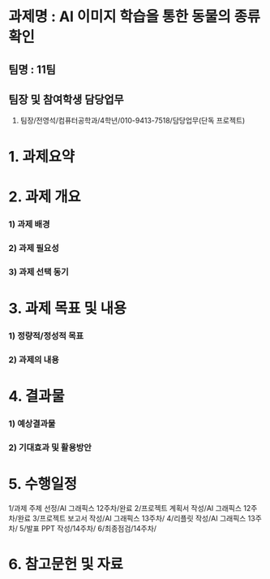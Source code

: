 과제명 : AI 이미지 학습을 통한 동물의 종류 확인
========
팀명 : 11팀
--------

팀장 및 참여학생 담당업무
--------
1) 팀장/전영석/컴퓨터공학과/4학년/010-9413-7518/담당업무(단독 프로젝트)


# 1. 과제요약


# 2. 과제 개요
### 1) 과제 배경

### 2) 과제 필요성

### 3) 과제 선택 동기


# 3. 과제 목표 및 내용
### 1) 정량적/정성적 목표

### 2) 과제의 내용


# 4. 결과물
### 1) 예상결과물

### 2) 기대효과 및 활용방안


# 5. 수행일정
1/과제 주제 선정/AI 그래픽스 12주차/완료
2/프로젝트 계획서 작성/AI 그래픽스 12주차/완료
3/프로젝트 보고서 작성/AI 그래픽스 13주차/
4/리플릿 작성/AI 그래픽스 13주차/
5/발표 PPT 작성/14주차/
6/최종점검/14주차/

# 6. 참고문헌 및 자료
